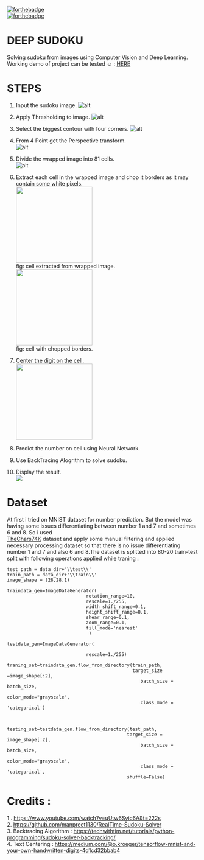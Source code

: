 
[![forthebadge](https://forthebadge.com/images/badges/made-with-python.svg)](https://forthebadge.com)   
[![forthebadge](https://forthebadge.com/images/badges/built-with-love.svg)](https://forthebadge.com)

# DEEP SUDOKU
Solving sudoku from images using Computer Vision and Deep Learning. <br/>
Working demo of project can be tested ☺️ : [HERE](https://solveyoursudoku.herokuapp.com/)<br/>

# STEPS 
 1. Input the sudoku image.
![alt](MEDIA/test3.jpg)

 2. Apply Thresholding to image.
![alt](MEDIA/threshold.jpg)

 3. Select the biggest contour with four corners.
![alt](MEDIA/thresholdg.jpg) 


 4. From 4 Point get the Perspective transform.    
![alt](MEDIA/wrapped.jpg)

 5. Divide the wrapped image into 81 cells.  
![alt](MEDIA/wrappedg.jpg)
 
 6. Extract each cell in the wrapped image and chop it borders as it may contain some white pixels.<br>
  <img src = "MEDIA/noncentered.jpg" width=200><br>
  fig: cell extracted from wrapped image.<br>
  <img src = "MEDIA/chopped.jpg" width=200><br>
  fig: cell with chopped borders.

7. Center the digit on the cell.<br> 
 <img src = "MEDIA/CENTRERD.jpg" width=200><br>

8. Predict the number on cell using Neural Network.<br>
9. Use BackTracing Alogrithm to solve sudoku.
10. Display the result.<br>
 <img src = "MEDIA/result.jpg" ><br>
   



# Dataset 
At first i tried on MNIST dataset for number prediction. But the model was having some issues differentiating between number 1 and 7 and sometimes 6 and 8. So i used  	
[TheChars74K](http://www.ee.surrey.ac.uk/CVSSP/demos/chars74k/) dataset and apply some manual filtering and applied necessary processing dataset so that there is no issue
differentiating number 1 and 7 and also 6 and 8.The dataset is splitted into 80-20 train-test split with following operations applied while traning : 
```
test_path = data_dir+'\\test\\'
train_path = data_dir+'\\train\\'
image_shape = (28,28,1)
```
```
traindata_gen=ImageDataGenerator(
                             rotation_range=10,
                             rescale=1./255,
                             width_shift_range=0.1,
                             height_shift_range=0.1,
                             shear_range=0.1,
                             zoom_range=0.1,
                             fill_mode='nearest'
                              )

testdata_gen=ImageDataGenerator(
                             
                             rescale=1./255)
```

```
traning_set=traindata_gen.flow_from_directory(train_path,
                                              target_size =image_shape[:2],
                                                 batch_size = batch_size,
                                                 color_mode="grayscale",
                                                 class_mode = 'categorical')



testing_set=testdata_gen.flow_from_directory(test_path,
                                            target_size = image_shape[:2],
                                                 batch_size = batch_size,
                                                 color_mode="grayscale",
                                                 class_mode = 'categorical',
                                            shuffle=False)                                                 
```




# Credits : 
1 . https://www.youtube.com/watch?v=uUtw6Syic6A&t=222s <br>
2. https://github.com/manpreet1130/RealTime-Sudoku-Solver <br>
3. Backtracing Algorithm : https://techwithtim.net/tutorials/python-programming/sudoku-solver-backtracking/ <br>
4. Text Centering : https://medium.com/@o.kroeger/tensorflow-mnist-and-your-own-handwritten-digits-4d1cd32bbab4



 







 

